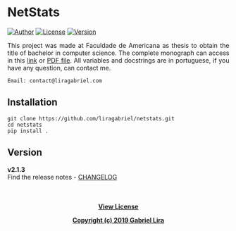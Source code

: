 # NetStats

[![Author](https://img.shields.io/badge/author-Gabriel-blue)](http://www.liragabriel.com)
[![License](https://img.shields.io/badge/license-MIT-green)](https://github.com/liragabriel/netstats/blob/master/LICENSE)
[![Version](https://img.shields.io/badge/version-v2.1.3-yellow)](https://github.com/liragabriel/DS/blob/master/CHANGELOG.md)

<center>
<p align="justify">
This project was made at Faculdade de Americana as thesis to obtain the title of bachelor in computer science. The complete monograph can access in this <a href="https://github.com/liragabriel/netstats/wiki">link</a> or <a href="https://github.com/liragabriel/DS/blob/master/monograph.pdf">PDF file</a>. All variables and docstrings are in portuguese, if you have any question, can contact me.
</center>
</p>

    Email: contact@liragabriel.com

## Installation

    git clone https://github.com/liragabriel/netstats.git
    cd netstats
    pip install .

## Version

**v2.1.3**<br>
Find the release notes - [CHANGELOG](https://github.com/liragabriel/DS/blob/master/CHANGELOG.md)

<p align="center" style="margin-top: 10%">
    <strong>
        <a href="http://www.liragabriel.com/mit-license">View License<a>
    </strong>
</p>
<p align="center">
    <strong>
        <a href="http://www.liragabriel.com">Copyright (c) 2019 Gabriel Lira</a>
    </strong>
</p>
